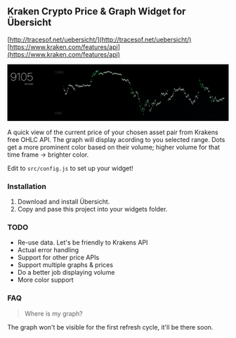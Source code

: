 ## Kraken Crypto Price & Graph Widget for Übersicht

[http://tracesof.net/uebersicht/](http://tracesof.net/uebersicht/)
[https://www.kraken.com/features/api](https://www.kraken.com/features/api)

![Kraken Crypto Price & Graph](screenshot.png)

A quick view of the current price of your chosen asset pair from Krakens free OHLC API. The graph will display acording to you selected range. Dots get a more prominent color based on their volume; higher volume for that time frame -> brighter color.

Edit to `src/config.js` to set up your widget!

### Installation

1. Download and install Übersicht.
2. Copy and pase this project into your widgets folder.

### TODO

- Re-use data. Let's be friendly to Krakens API
- Actual error handling
- Support for other price APIs
- Support multiple graphs & prices
- Do a better job displaying volume
- More color support

### FAQ

> Where is my graph?

The graph won't be visible for the first refresh cycle, it'll be there soon.
